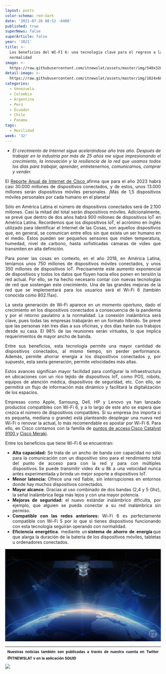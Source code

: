 ```yaml
---
layout: posts
color-schema: red-dark
date: '2021-07-26 08:52 -0400'
published: true
superNews: false
superArticle: false
year: '2021'
title: >-
  Los beneficios del WI-FI 6: una tecnología clave para el regreso a la
  normalidad
image: >-
  https://raw.githubusercontent.com/itnewslat/assets/master/img/540x320/Comunicacion-Satelital-p.jpg
detail-image: >-
  https://raw.githubusercontent.com/itnewslat/assets/master/img/1024x680/Comunicacion-Satelital-g.jpg
categories:
  - Venezuela
  - Colombia
  - Argentina
  - Perú
  - Ecuador
  - Chile
  - Panama
tags:
  - Movilidad
week: '32'
---
```

<ul style="list-style-type: disc; text-align: justify;">
	<li><em>El crecimiento de Internet sigue acelerándose año tras año. Después de trabajar en la industria por más de 25 años me sigue impresionando el crecimiento, la innovación y la resiliencia de la red que usamos todos los días para trabajar, aprender, entretenernos, comunicarnos, comprar y vender.</em></li>
</ul>
<p style="text-align: justify;">El <a href="https://www.cisco.com/c/en/us/solutions/executive-perspectives/annual-internet-report/index.html">Reporte Anual de Internet de Cisco </a>afirma que para el año 2023 habrá casi 30.000 millones de dispositivos conectados, y de estos, unos 13.000 millones serán dispositivos móviles personales. ¡Más de 1,5 dispositivos móviles personales por cada humano en el planeta!</p>
<p style="text-align: justify;">Sólo en América Latina el número de dispositivos conectados será de 2.100 millones. Casi la mitad del total serán dispositivos móviles. Adicionalmente, se prevé que dentro de dos años habrá 900 millones de dispositivos IoT en América Latina. Recordemos que los dispositivos IoT, el acrónimo en inglés utilizado para identificar el Internet de las Cosas, son aquellos dispositivos que, en general, se comunican entre ellos sin que exista un ser humano en el medio. Estos pueden ser pequeños sensores que miden temperatura, humedad, nivel de carbono, hasta sofisticadas cámaras de video que transmiten en alta definición.</p>
<p style="text-align: justify;">Para poner las cosas en contexto, en el año 2018, en América Latina, teníamos unos 750 millones de dispositivos móviles conectados, y unos 350 millones de dispositivos IoT. Precisamente este aumento exponencial de dispositivos y todos los datos que fluyen hacia ellos ponen en tensión la red actual. Por ello, se ha hecho necesario contar con nuevas tecnologías de red que sostengan este crecimiento. Una de las grandes mejoras de la red que se implementará para los usuarios será el Wi-Fi 6 (también conocida como 802.11ax).</p>
<p style="text-align: justify;">La sexta generación de Wi-Fi aparece en un momento oportuno, dado el crecimiento en los dispositivos conectados a consecuencia de la pandemia y por el retorno paulatino a la normalidad. La conexión inalámbrica será clave, pues todas las empresas trabajarán en un formato híbrido. Se prevé que las personas irán tres días a sus oficinas, y dos días harán sus trabajos desde su casa. El 98% de las reuniones serán virtuales, lo que implica requerimientos de mayor ancho de banda.</p>
<p style="text-align: justify;">Entre sus beneficios, esta tecnología permite una mayor cantidad de dispositivos conectados, al mismo tiempo, sin perder performance. Además, permite ahorrar energía a los dispositivos conectados y, por supuesto, esta sexta generación, permite velocidades más altas.</p>
<p style="text-align: justify;">Estos avances significan mayor facilidad para configurar la infraestructura en ubicaciones con un rico tejido de dispositivos IoT, como POS, robots, equipos de atención médica, dispositivos de seguridad, etc. Con ello, se permitirá un flujo de información más dinámico y facilitará la digitalización de los espacios.</p>
<p style="text-align: justify;">Empresas como Apple, Samsung, Dell, HP y Lenovo ya han lanzado productos compatibles con Wi-Fi 6, y a lo largo de este año se espera que crezca el número de dispositivos compatibles. Si su empresa (no importa si es pequeña, mediana o grande) está planteando desplegar una nueva red Wi-Fi o renovar la actual, lo más recomendable es apostar por Wi-Fi 6. Para ello, en Cisco contamos con la familia de <a href="https://www.cisco.com/c/es_mx/products/wireless/catalyst-9100ax-access-points/index.html">puntos de acceso Cisco Catalyst 9100 </a>y <a href="https://meraki.cisco.com/es-co/products/wi-fi/">Cisco Meraki</a>.</p>
<p style="text-align: justify;">Entre los beneficios que tiene Wi-Fi 6 se encuentran:</p>

<ul>
	<li style="text-align: justify;"><strong>Alta capacidad:</strong> Se trata de un ancho de banda con capacidad no sólo para la comunicación con un dispositivo sino para el rendimiento total del punto de acceso para con la red y para con múltiples dispositivos. Se puede transmitir vídeo 4k u 8k a una velocidad nunca antes experimentada y brinda un mejor soporte a dispositivos IoT.</li>
	<li style="text-align: justify;"><strong>Menor latencia: </strong>Ofrece una red fiable, sin interrupciones en entornos donde hay muchos dispositivos conectados.</li>
	<li style="text-align: justify;"><strong>Mayor alcance</strong>. Gracias al uso combinado de dos bandas (2,4 y 5 Ghz), la señal inalámbrica llega más lejos y con una mayor potencia.</li>
	<li style="text-align: justify;"><strong>Mejoras de seguridad:</strong> el nuevo estándar inalámbrico dificulta, por ejemplo, que alguien se pueda conectar a su red inalámbrica sin permiso.</li>
	<li style="text-align: justify;"><strong>Compatible con las redes anteriores: </strong>Wi-Fi 6 es perfectamente compatible con Wi-Fi 5 por lo que si tienes dispositivos funcionando con esta tecnología seguirán operando con normalidad.</li>
	<li style="text-align: justify;"><strong>Eficiencia energética</strong>. mediante un <strong>sistema de ahorro de energía</strong> que que alarga la duración de la batería de los dispositivos móviles, tabletas u ordenadores conectados.</li>
</ul>

![](https://raw.githubusercontent.com/itnewslat/assets/master/img/540x320/Comunicacion-Satelital-p.jpg)

<table style="height: 42px;" width="569">
<tbody>
<tr>
<td style="text-align: justify;"><sub><strong>Nuestras noticias también son publicadas a través de nuestra cuenta en Twitter <a href="https://twitter.com/itnewslat?lang=es">@ITNEWSLAT</a> y en la aplicación <a href="https://squidapp.co/en/">SQUID</a></strong></sub></td>
</tr>
</tbody>
</table>

<img src="https://tracker.metricool.com/c3po.jpg?hash=56f88a41e39ab42c063cc51676587a04"/>

